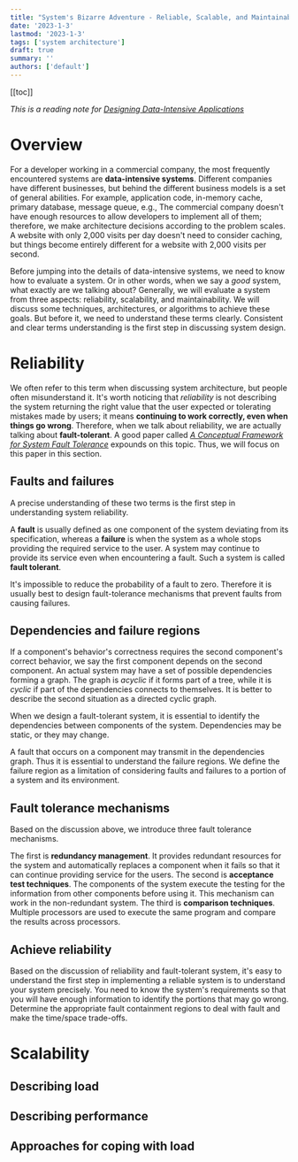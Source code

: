 ```yaml
---
title: "System's Bizarre Adventure - Reliable, Scalable, and Maintainable Applications"
date: '2023-1-3'
lastmod: '2023-1-3'
tags: ['system architecture']
draft: true
summary: ''
authors: ['default']
---
```


[[toc]]

_This is a reading note for [Designing Data-Intensive Applications](https://www.oreilly.com/library/view/designing-data-intensive-applications/9781491903063/)_

# Overview

For a developer working in a commercial company, the most frequently encountered systems are __data-intensive systems__. Different companies have different businesses, but behind the different business models is a set of general abilities. For example, application code, in-memory cache, primary database, message queue, e.g., The commercial company doesn't have enough resources to allow developers to implement all of them; therefore, we make architecture decisions according to the problem scales. A website with only 2,000 visits per day doesn't need to consider caching, but things become entirely different for a website with 2,000 visits per second.

Before jumping into the details of data-intensive systems, we need to know how to evaluate a system. Or in other words, when we say a _good_ system, what exactly are we talking about? Generally, we will evaluate a system from three aspects: reliability, scalability, and maintainability. We will discuss some techniques, architectures, or algorithms to achieve these goals. But before it, we need to understand these terms clearly. Consistent and clear terms understanding is the first step in discussing system design.

# Reliability

We often refer to this term when discussing system architecture, but people often misunderstand it. It's worth noticing that _reliability_ is not describing the system returning the right value that the user expected or tolerating mistakes made by users; it means __continuing to work correctly, even when things go wrong__. Therefore, when we talk about reliability, we are actually talking about __fault-tolerant__. A good paper called _[A Conceptual Framework for System Fault Tolerance](https://resources.sei.cmu.edu/library/asset-view.cfm?assetid=11747)_ expounds on this topic. Thus, we will focus on this paper in this section.

## Faults and failures

A precise understanding of these two terms is the first step in understanding system reliability.

A __fault__ is usually defined as one component of the system deviating from its specification, whereas a __failure__ is when the system as a whole stops providing the required service to the user. A system may continue to provide its service even when encountering a fault. Such a system is called __fault tolerant__.

It's impossible to reduce the probability of a fault to zero. Therefore it is usually best to design fault-tolerance mechanisms that prevent faults from causing failures.

## Dependencies and failure regions

If a component's behavior's correctness requires the second component's correct behavior, we say the first component depends on the second component. An actual system may have a set of possible dependencies forming a graph. The graph is _acyclic_ if it forms part of a tree, while it is _cyclic_ if part of the dependencies connects to themselves. It is better to describe the second situation as a directed cyclic graph.

When we design a fault-tolerant system, it is essential to identify the dependencies between components of the system. Dependencies may be static, or they may change. 

A fault that occurs on a component may transmit in the dependencies graph. Thus it is essential to understand the failure regions. We define the failure region as a limitation of considering faults and failures to a portion of a system and its environment.

## Fault tolerance mechanisms

Based on the discussion above, we introduce three fault tolerance mechanisms.

The first is __redundancy management__. It provides redundant resources for the system and automatically replaces a component when it fails so that it can continue providing service for the users. The second is __acceptance test techniques__. The components of the system execute the testing for the information from other components before using it. This mechanism can work in the non-redundant system. The third is __comparison techniques__. Multiple processors are used to execute the same program and compare the results across processors.

## Achieve reliability

Based on the discussion of reliability and fault-tolerant system, it's easy to understand the first step in implementing a reliable system is to understand your system precisely. You need to know the system's requirements so that you will have enough information to identify the portions that may go wrong. Determine the appropriate fault containment regions to deal with fault and make the time/space trade-offs.

# Scalability



## Describing load



## Describing performance



## Approaches for coping with load













